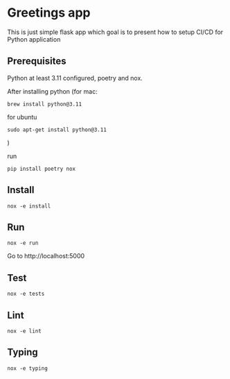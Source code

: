 # Greetings app

This is just simple flask app which goal is to present how to setup
CI/CD for Python application

## Prerequisites

Python at least 3.11 configured, poetry and nox.

After installing python
(for mac:

```
brew install python@3.11
```

for ubuntu

```
sudo apt-get install python@3.11
```

)

run

```
pip install poetry nox
```

## Install

```
nox -e install
```

## Run

```
nox -e run
```

Go to http://localhost:5000

## Test

```
nox -e tests
```

## Lint

```
nox -e lint
```

## Typing

```
nox -e typing
```

